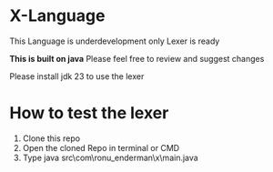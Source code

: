 # X-Language

This Language is underdevelopment
only Lexer is ready

<b>This is built on java</b>
Please feel free to review and suggest changes

Please install jdk 23 to use the lexer

# How to test the lexer

1. Clone this repo
2. Open the cloned Repo in terminal or CMD
3. Type java src\com\ronu_enderman\x\main.java
